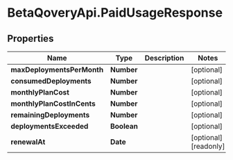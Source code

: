 # BetaQoveryApi.PaidUsageResponse

## Properties

Name | Type | Description | Notes
------------ | ------------- | ------------- | -------------
**maxDeploymentsPerMonth** | **Number** |  | [optional] 
**consumedDeployments** | **Number** |  | [optional] 
**monthlyPlanCost** | **Number** |  | [optional] 
**monthlyPlanCostInCents** | **Number** |  | [optional] 
**remainingDeployments** | **Number** |  | [optional] 
**deploymentsExceeded** | **Boolean** |  | [optional] 
**renewalAt** | **Date** |  | [optional] [readonly] 


